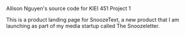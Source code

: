 Allison Nguyen's source code for KIEI 451 Project 1

This is a product landing page for SnoozeText, a new product that I am launching as part of my media startup called The Snoozeletter. 